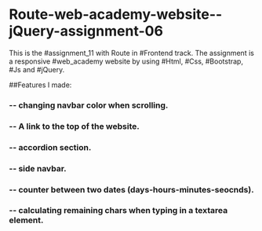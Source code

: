 # Route-web-academy-website--jQuery-assignment-06

This is the #assignment_11 with Route in #Frontend track.
The assignment is a responsive #web_academy website by using #Html, #Css, #Bootstrap, #Js and #jQuery.

##Features I made:
### -- changing navbar color when scrolling.
### -- A link to the top of the website.
### -- accordion section.
### -- side navbar.
### -- counter between two dates (days-hours-minutes-seocnds).
### -- calculating remaining chars when typing in a textarea element.
